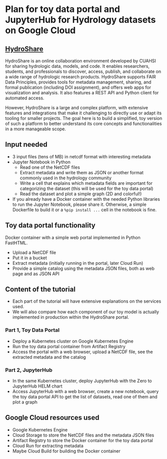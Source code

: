 # Plan for toy data portal and JupyterHub for Hydrology datasets on Google Cloud

## [HydroShare](https://www.hydroshare.org/)

HydroShare is an online collaboration environment developed by CUAHSI for sharing hydrologic data, models, and code. It enables researchers, students, and professionals to discover, access, publish, and collaborate on a wide range of hydrologic research products. HydroShare supports FAIR Data Principles, provides tools for metadata management, sharing, and formal publication (including DOI assignment), and offers web apps for visualization and analysis. It also features a REST API and Python client for automated access.

However, HydroShare is a large and complex platform, with extensive features and integrations that make it challenging to directly use or adapt its tooling for smaller projects. The goal here is to build a simplified, toy version of such a platform to better understand its core concepts and functionalities in a more manageable scope.


## Input needed

* 3 input files (tens of MB) in netcdf format with interesting metadata
* Jupyter Notebook in Python
	* Read one of the NetCDF files
	* Extract metadata and write them as JSON or another format commonly used in the hydrology community
    * Write a cell that explains which metadata fields are important for categorizing the dataset (this will be used for the toy data portal)
    * Read the dataset and plot a simple graph (2D and colorful!)
* If you already have a Docker container with the needed Python libraries to run the Jupyter Notebook, please share it. Otherwise, a simple Dockerfile to build it or a `%pip install ...` cell in the notebook is fine.

## Toy data portal functionality

Docker container with a simple web portal implemented in Python FastHTML.

* Upload a NetCDF file
* Put it in a bucket
* Extract metadata (initially running in the portal, later Cloud Run)
* Provide a simple catalog using the metadata JSON files, both as web page and as JSON API

## Content of the tutorial

*   Each part of the tutorial will have extensive explanations on the services used.
*   We will also compare how each component of our toy model is actually implemented in production within the HydroShare portal.

### Part 1, Toy Data Portal

* Deploy a Kubernetes cluster on Google Kubernetes Engine
* Run the toy data portal container from Artifact Registry
* Access the portal with a web browser, upload a NetCDF file, see the extracted metadata and the catalog

### Part 2, JupyterHub

* In the same Kubernetes cluster, deploy JupyterHub with the Zero to JupyterHub HELM chart
* Access JupyterHub with a web browser, create a new notebook, query the toy data portal API to get the list of datasets, read one of them and plot a graph

## Google Cloud resources used

* Google Kubernetes Engine
* Cloud Storage to store the NetCDF files and the metadata JSON files
* Artifact Registry to store the Docker container for the toy data portal
* Cloud Run for extracting metadata
* Maybe Cloud Build for building the Docker container
